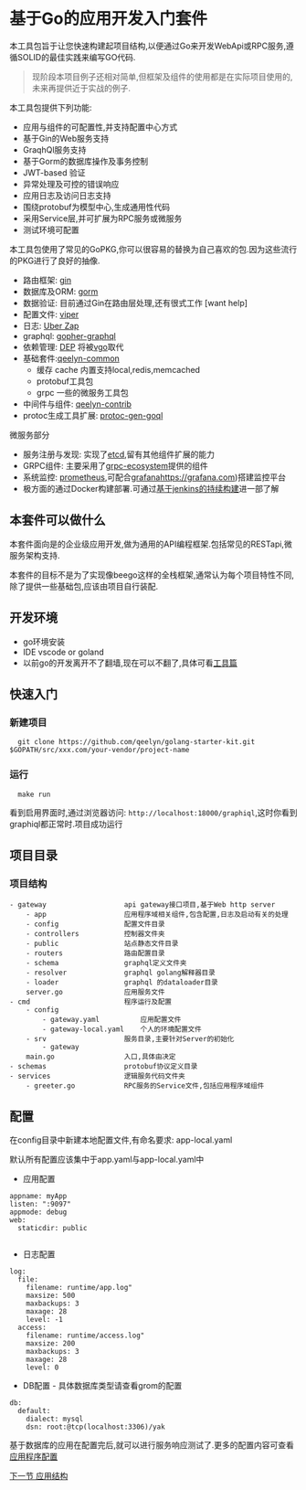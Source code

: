 基于Go的应用开发入门套件
========================

本工具包旨于让您快速构建起项目结构,以便通过Go来开发WebApi或RPC服务,遵循SOLID的最佳实践来编写GO代码.

> 现阶段本项目例子还相对简单,但框架及组件的使用都是在实际项目使用的,未来再提供近于实战的例子.

本工具包提供下列功能:

* 应用与组件的可配置性,并支持配置中心方式
* 基于Gin的Web服务支持
* GraqhQl服务支持
* 基于Gorm的数据库操作及事务控制
* JWT-based 验证
* 异常处理及可控的错误响应
* 应用日志及访问日志支持
* 围绕protobuf为模型中心,生成通用性代码
* 采用Service层,并可扩展为RPC服务或微服务
* 测试环境可配置

本工具包使用了常见的GoPKG,你可以很容易的替换为自己喜欢的包.因为这些流行的PKG进行了良好的抽像.

* 路由框架: [gin](http://github.com/gin-gonic/gin)
* 数据库及ORM: [gorm](http://github.com/jinzhu/gorm)
* 数据验证: 目前通过Gin在路由层处理,还有很式工作 [want help]
* 配置文件: [viper](http://github.com/spf13/viper)
* 日志: [Uber Zap](http://go.uber.org/zap)
* graphql: [gopher-graphql](github.com/graph-gophers/graphql-go)
* 依赖管理: [DEP](https://golang.github.io/dep/docs/introduction.html) 将被[vgo](https://github.com/golang/vgo)取代
* 基础套件:[qeelyn-common](http://github.com/qeelyn/go-common)
  - 缓存 cache 内置支持local,redis,memcached
  - protobuf工具包
  - grpc 一些的微服务工具包
* 中间件与组件: [qeelyn-contrib](http://github.com/qeelyn/gin-contrib)
* protoc生成工具扩展: [protoc-gen-goql](http://github.com/tsingsun/protoc-gen-goql)

微服务部分

* 服务注册与发现: 实现了[etcd](https://github.com/coreos/etcd),留有其他组件扩展的能力
* GRPC组件: 主要采用了[grpc-ecosystem](https://github.com/grpc-ecosystem)提供的组件
* 系统监控: [prometheus](https://prometheus.io),可配合[grafana]()https://grafana.com)搭建监控平台
* 极方面的通过Docker构建部署.可通过[基于jenkins的持续构建](./docs/subject-jenkins.md)进一部了解

本套件可以做什么
----------------

本套件面向是的企业级应用开发,做为通用的API编程框架.包括常见的RESTapi,微服务架构支持.

本套件的目标不是为了实现像beego这样的全栈框架,通常认为每个项目特性不同,除了提供一些基础包,应该由项目自行装配.

开发环境
---------

- go环境安装
- IDE vscode or goland
- 以前go的开发离开不了翻墙,现在可以不翻了,具体可看[工具篇](./docs/tools.md)  

快速入门
---------
### 新建项目
```
  git clone https://github.com/qeelyn/golang-starter-kit.git $GOPATH/src/xxx.com/your-vendor/project-name
```

### 运行
```
  make run    
```
看到启用界面时,通过浏览器访问: `http://localhost:18000/graphiql`,这时你看到graphiql都正常时.项目成功运行

项目目录
----------
### 项目结构

```
- gateway                   api gateway接口项目,基于Web http server
    - app                   应用程序域相关组件,包含配置,日志及启动有关的处理
    - config                配置文件目录
    - controllers           控制器文件夹
    - public                站点静态文件目录
    - routers               路由配置目录
    - schema                graphql定义文件夹
    - resolver              graphql golang解释器目录
    - loader                graphql 的dataloader目录
    server.go               应用服务文件
- cmd                       程序运行及配置
    - config
        - gateway.yaml          应用配置文件
        - gateway-local.yaml    个人的环境配置文件
    - srv                   服务目录,主要针对Server的初始化
        - gateway
    main.go                 入口,具体由决定
- schemas                   protobuf协议定义目录
- services                  逻辑服务代码文件夹
    - greeter.go            RPC服务的Service文件,包括应用程序域组件
```
配置
---------

在config目录中新建本地配置文件,有命名要求: app-local.yaml

默认所有配置应该集中于app.yaml与app-local.yaml中

* 应用配置
```
appname: myApp
listen: ":9097"
appmode: debug
web:
  staticdir: public
  
```

* 日志配置
```
log:
  file:
    filename: runtime/app.log"
    maxsize: 500
    maxbackups: 3
    maxage: 28
    level: -1
  access:
    filename: runtime/access.log"
    maxsize: 200
    maxbackups: 3
    maxage: 28
    level: 0

```
* DB配置 - 具体数据库类型请查看grom的配置
```
db:
  default:
    dialect: mysql
    dsn: root:@tcp(localhost:3306)/yak
```

基于数据库的应用在配置完后,就可以进行服务响应测试了.更多的配置内容可查看[应用程序配置](./docs/application.md)

[下一节 应用结构](./docs/application.md)